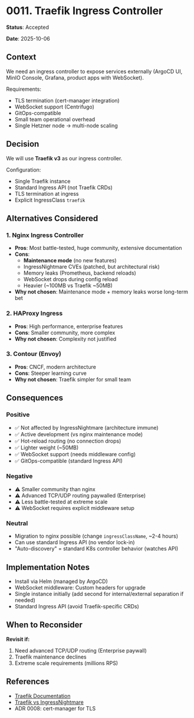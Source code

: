 # 0011. Traefik Ingress Controller

**Status**: Accepted

**Date**: 2025-10-06

## Context

We need an ingress controller to expose services externally (ArgoCD UI, MinIO Console, Grafana, product apps with WebSocket).

Requirements:
- TLS termination (cert-manager integration)
- WebSocket support (Centrifugo)
- GitOps-compatible
- Small team operational overhead
- Single Hetzner node → multi-node scaling

## Decision

We will use **Traefik v3** as our ingress controller.

Configuration:
- Single Traefik instance
- Standard Ingress API (not Traefik CRDs)
- TLS termination at ingress
- Explicit IngressClass `traefik`

## Alternatives Considered

### 1. Nginx Ingress Controller
- **Pros**: Most battle-tested, huge community, extensive documentation
- **Cons**:
  - **Maintenance mode** (no new features)
  - IngressNightmare CVEs (patched, but architectural risk)
  - Memory leaks (Prometheus, backend reloads)
  - WebSocket drops during config reload
  - Heavier (~100MB vs Traefik ~50MB)
- **Why not chosen**: Maintenance mode + memory leaks worse long-term bet

### 2. HAProxy Ingress
- **Pros**: High performance, enterprise features
- **Cons**: Smaller community, more complex
- **Why not chosen**: Complexity not justified

### 3. Contour (Envoy)
- **Pros**: CNCF, modern architecture
- **Cons**: Steeper learning curve
- **Why not chosen**: Traefik simpler for small team

## Consequences

### Positive
- ✅ Not affected by IngressNightmare (architecture immune)
- ✅ Active development (vs nginx maintenance mode)
- ✅ Hot-reload routing (no connection drops)
- ✅ Lighter weight (~50MB)
- ✅ WebSocket support (needs middleware config)
- ✅ GitOps-compatible (standard Ingress API)

### Negative
- ⚠️ Smaller community than nginx
- ⚠️ Advanced TCP/UDP routing paywalled (Enterprise)
- ⚠️ Less battle-tested at extreme scale
- ⚠️ WebSocket requires explicit middleware setup

### Neutral
- Migration to nginx possible (change `ingressClassName`, ~2-4 hours)
- Can use standard Ingress API (no vendor lock-in)
- "Auto-discovery" = standard K8s controller behavior (watches API)

## Implementation Notes

- Install via Helm (managed by ArgoCD)
- WebSocket middleware: Custom headers for upgrade
- Single instance initially (add second for internal/external separation if needed)
- Standard Ingress API (avoid Traefik-specific CRDs)

## When to Reconsider

**Revisit if:**
1. Need advanced TCP/UDP routing (Enterprise paywall)
2. Traefik maintenance declines
3. Extreme scale requirements (millions RPS)

## References

- [Traefik Documentation](https://doc.traefik.io/traefik/)
- [Traefik vs IngressNightmare](https://traefik.io/blog/traefik-vs-ingressnightmare-security-by-design-in-the-age-of-critical-vulnerabilities)
- ADR 0008: cert-manager for TLS

